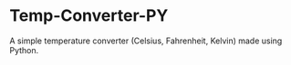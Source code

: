 # Temp-Converter-PY
A simple temperature converter (Celsius, Fahrenheit, Kelvin) made using Python.<br><br>
